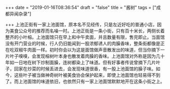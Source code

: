 +++
date = "2019-01-16T08:36:54"
draft = "false"
title = "酱树"
tags = ["成都异闻杂录"]

+++
上池正街有一家上池面馆，原本名不见经传，只是左近好吃的普通小店，因为美食公众号的推荐而名噪一时。上池正街是一条小街，只有百十米长，两侧长着整齐的小叶榕。上池面馆只在早上和中午卖面，并且数量有限，售完即止。当面馆没有开门营业的时候，行人仍旧能闻到一股浓郁诱人的肉臊香味，整条街都像是正在吃双椒牛肉面一样。初时你会以为这是面馆做声音散发出的味道，但当你摘下一片叶子嗅嗅，会发现榕树叶本身也散发着肉臊的香味。上池面馆对外称是因为几十年如一日地在树下炒制面臊，连树都染上了味道。但有好事者传说曾摘下几片叶子，回家在炒菜的时候丢进去，会发现味道很香，有一股上池面馆的臊子味。如今，这些叶子被当做神奇树叶被美食协会保护起来，即使上池面馆也轻易得不到了。而上池面馆的味道依旧，也依然只有一家上池面馆默默地开在这条小街之上。



